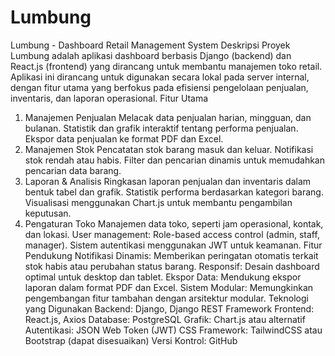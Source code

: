 # Lumbung
Lumbung - Dashboard Retail Management System
Deskripsi Proyek
Lumbung adalah aplikasi dashboard berbasis Django (backend) dan React.js (frontend) yang dirancang untuk membantu manajemen toko retail. Aplikasi ini dirancang untuk digunakan secara lokal pada server internal, dengan fitur utama yang berfokus pada efisiensi pengelolaan penjualan, inventaris, dan laporan operasional.
Fitur Utama
1. Manajemen Penjualan
Melacak data penjualan harian, mingguan, dan bulanan.
Statistik dan grafik interaktif tentang performa penjualan.
Ekspor data penjualan ke format PDF dan Excel.
2. Manajemen Stok
Pencatatan stok barang masuk dan keluar.
Notifikasi stok rendah atau habis.
Filter dan pencarian dinamis untuk memudahkan pencarian data barang.
3. Laporan & Analisis
Ringkasan laporan penjualan dan inventaris dalam bentuk tabel dan grafik.
Statistik performa berdasarkan kategori barang.
Visualisasi menggunakan Chart.js untuk membantu pengambilan keputusan.
4. Pengaturan Toko
Manajemen data toko, seperti jam operasional, kontak, dan lokasi.
User management: Role-based access control (admin, staff, manager).
Sistem autentikasi menggunakan JWT untuk keamanan.
Fitur Pendukung
Notifikasi Dinamis: Memberikan peringatan otomatis terkait stok habis atau perubahan status barang.
Responsif: Desain dashboard optimal untuk desktop dan tablet.
Ekspor Data: Mendukung ekspor laporan dalam format PDF dan Excel.
Sistem Modular: Memungkinkan pengembangan fitur tambahan dengan arsitektur modular.
Teknologi yang Digunakan
Backend: Django, Django REST Framework
Frontend: React.js, Axios
Database: PostgreSQL
Grafik: Chart.js atau alternatif
Autentikasi: JSON Web Token (JWT)
CSS Framework: TailwindCSS atau Bootstrap (dapat disesuaikan)
Versi Kontrol: GitHub
